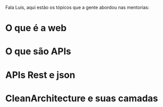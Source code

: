 Fala Luis, aqui estão os tópicos que a gente abordou nas mentorias:

# O que é a web
# O que são APIs
# APIs Rest e json
# CleanArchitecture e suas camadas

